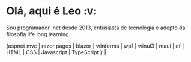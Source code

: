 <h1>Olá, aqui é Leo :v: </h1>

Sou programador .net desde 2013, entusiasta de tecnologia e adepto da filosofia life long learning.

(aspnet mvc | razor pages | blazor  | winforms | wpf | winui3 | maui | ef | HTML | CSS | Javascript | TypeScript ) 🚀
